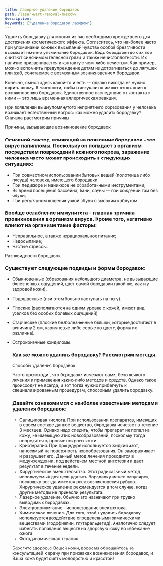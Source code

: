 ```yaml
---
title: Лазерное удаление бородавок
path: /laser-wart-removal-moscow/
description:
keywords: ["удаление бородавок лазером"]
---
```


Удалить бородавку для многих из нас необходимо прежде всего для
достижения косметического эффекта. Согласитесь, что наиболее часто при
упоминании кожных высыпаний чувство особой брезгливости вызывает именно
упоминание бородавок. Ведь бородавки до сих пор считают синонимом
телесной грязи, а также нечистоплотности. Их наличие приравнивается к
контакту с чем-либо нечистым. Как пример, можно вспомнить предупреждение
детям не дотрагиваться до лягушек или жаб, сочетаемое с возможным
возникновением бородавок.

Конечно, смысл здесь какой-то и есть -- однако никогда не нужно верить
всему. В частности, жабы и лягушки не имеют отношения к возникновению
бородавок. Единственное последствие от контакта с ними -- это лишь
временная аллергическая реакция.

При появлении вышеупомянутого неприятного образования у человека
возникает естественный вопрос: как можно удалить бородавку? Сначала
рассмотрим причины.

Причины, вызывающие возникновение бородавок

### Основной фактор, влияющий на появление бородавок - это вирус папилломы. Поскольку он попадает в организм посредством повреждений кожного покрова, заражение человека часто может происходить в следующих ситуациях:

* При совместном использовании бытовых вещей (полотенца либо посуда)
  человека, имеющего бородавки;
* При педикюре и маникюре не обработанными инструментами;
* Во время посещения бассейна, бани, сауны -- при хождении там без
  обуви;
* При регулярном ношении узкой обуви с высоким каблуком.

### Вообще ослабление иммунитета - главная причина проникновения в организм вируса. Кроме того, негативно влияют на организм такие факторы:

* Неправильное, а также нерациональное питание;
* Недосыпание;
* Частые стрессы.

Разновидности бородавок

### Существуют следующие подвиды и формы бородавок:

* Обыкновенные (образования небольшого диаметра, не вызывающие
  болезненных ощущений, цвет самой бородавки такой же, как и у здоровой
  кожи).
* Подошвенные (при этом больно наступать на ногу).
* Плоские (располагаются на одном уровне с кожей, имеют вид узелков без
  особых болевых ощущений).
* Старческие (плоские безболезненные бляшки, которые достигают в
  величину 2 см, коричневые либо серые по цвету, форма их различна).
* Остроконечные кондиломы.

  ### Как же можно удалить бородавку? Рассмотрим методы.

  Способы удаления бородавок

  Часто происходит, что бородавки исчезают сами, безо всякого лечения и
  применения каких-либо методов и средств. Однако такое происходит не
  всегда, и вот тогда нужно прибегнуть к специализированным процедурам,
  способным удалить бородавку.

  ### Давайте ознакомимся с наиболее известными методами удаления бородавок:

  * Салициловая кислота. При использовании препаратов, имеющих в своем
    составе данное вещество, бородавка исчезает в течение 3 месяцев.
    Однако надо следить, чтобы препарат не попал на кожу, не имеющую
    этих новообразований, поскольку тогда повредятся здоровые покровы
    кожи.
  * Криотерапия. При процедуре используется жидкий азот, наносимый на
    поверхность новообразования. Он замораживает и разрушает его. Данный
    метод лечения проводится в медучреждении, под действием местной
    анестезии и дает результат в течение недели.
  * Хирургическое вмешательство. Этот радикальный метод, используемый
    для цели удалить бородавку менее популярен, поскольку всегда имеется
    риск возникновения рубцов. Хирургическое удаление рекомендуется в
    том случае, когда другие методы не принесли результата.
  * Лазерное удаление. Обычно его назначают при трудно выводимых
    бородавках.
  * Электроприжигание - использование электротока.
  * Химическое лечение. Для того, чтобы удалить бородавку используется
    воздействие определенными химическими веществами (подофиллин,
    глутаральдегид). Аналогично следует избегать попадания веществ на
    здоровую кожу во избежание ожога.
  * Фотодинамическая терапия.

  Берегите здоровье Вашей кожи, вовремя обращайтесь за консультацией к
  врачу при признаках возникновения бородавок, и Ваша кожа будет сиять
  молодостью и красотой!



